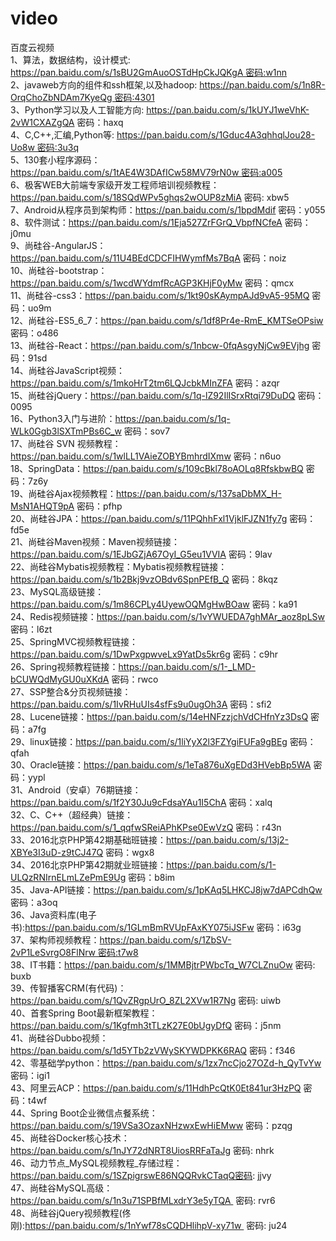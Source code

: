 # video
百度云视频     
1、算法，数据结构，设计模式: https://pan.baidu.com/s/1sBU2GmAuoOSTdHpCkJQKgA 密码:w1nn  
2、javaweb方向的组件和ssh框架,以及hadoop: https://pan.baidu.com/s/1n8R-OrqChoZbNDAm7KyeQg 密码:4301  
3、Python学习以及人工智能方向: https://pan.baidu.com/s/1kUYJ1weVhK-2vW1CXAZgQA 密码：haxq  
4、C,C++,汇编,Python等: https://pan.baidu.com/s/1Gduc4A3qhhqlJou28-Uo8w 密码:3u3q  
5、130套小程序源码： https://pan.baidu.com/s/1tAE4W3DAfICw58MV79rN0w 密码:a005  
6、极客WEB大前端专家级开发工程师培训视频教程：https://pan.baidu.com/s/18SQdWPv5ghqs2wOUP8zMiA 密码: xbw5  
7、Android从程序员到架构师：https://pan.baidu.com/s/1bpdMdif 密码：y055  
8、软件测试：https://pan.baidu.com/s/1Eja527ZrFGrQ_VbpfNCfeA 密码：j0mu  
9、尚硅谷-AngularJS：https://pan.baidu.com/s/11U4BEdCDCFIHWymfMs7BqA 密码：noiz  
10、尚硅谷-bootstrap：https://pan.baidu.com/s/1wcdWYdmfRcAGP3KHjF0yMw 密码：qmcx  
11、尚硅谷-css3：https://pan.baidu.com/s/1kt90sKAympAJd9vA5-95MQ 密码：uo9m  
12、尚硅谷-ES5_6_7：https://pan.baidu.com/s/1df8Pr4e-RmE_KMTSeOPsiw 密码：o486  
13、尚硅谷-React：https://pan.baidu.com/s/1nbcw-0fqAsgyNjCw9EVjhg 密码：91sd  
14、尚硅谷JavaScript视频：https://pan.baidu.com/s/1mkoHrT2tm6LQJcbkMInZFA 密码：azqr  
15、尚硅谷jQuery：https://pan.baidu.com/s/1q-lZ92IlISrxRtqi79DuDQ 密码：0095  
16、Python3入门与进阶：https://pan.baidu.com/s/1q-WLk0Ggb3lSXTmPBs6C_w 密码：sov7  
17、尚硅谷 SVN 视频教程：https://pan.baidu.com/s/1wlLL1VAieZOBYBmhrdIXmw 密码：n6uo  
18、SpringData：https://pan.baidu.com/s/109cBkl78oAOLq8RfskbwBQ 密码：7z6y  
19、尚硅谷Ajax视频教程：https://pan.baidu.com/s/137saDbMX_H-MsN1AHQT9pA 密码：pfhp  
20、尚硅谷JPA：https://pan.baidu.com/s/11PQhhFxl1VjklFJZN1fy7g 密码：fd5e  
21、尚硅谷Maven视频：Maven视频链接：https://pan.baidu.com/s/1EJbGZjA67OyI_G5eu1VVIA 密码：9lav  
22、尚硅谷Mybatis视频教程：Mybatis视频教程链接：https://pan.baidu.com/s/1b2Bkj9vzOBdv6SpnPEfB_Q 密码：8kqz  
23、MySQL高级链接：https://pan.baidu.com/s/1m86CPLy4UyewOQMgHwBOaw 密码：ka91  
24、Redis视频链接：https://pan.baidu.com/s/1vYWUEDA7ghMAr_aoz8pLSw 密码：l6zt  
25、SpringMVC视频教程链接：https://pan.baidu.com/s/1DwPxgpwveLx9YatDs5kr6g 密码：c9hr  
26、Spring视频教程链接：https://pan.baidu.com/s/1-_LMD-bCUWQdMyGU0uXKdA 密码：rwco  
27、SSP整合&分页视频链接：https://pan.baidu.com/s/1IvRHuUIs4sfFs9u0ugOh3A 密码：sfi2  
28、Lucene链接：https://pan.baidu.com/s/14eHNFzzjchVdCHfnYz3DsQ 密码：a7fg  
29、linux链接：https://pan.baidu.com/s/1liYyX2l3FZYgiFUFa9gBEg 密码：qfah  
30、Oracle链接：https://pan.baidu.com/s/1eTa876uXgEDd3HVebBp5WA 密码：yypl  
31、Android（安卓）76期链接：https://pan.baidu.com/s/1f2Y30Ju9cFdsaYAu1I5ChA 密码：xalq  
32、C、C++（超经典）链接：https://pan.baidu.com/s/1_qqfwSReiAPhKPse0EwVzQ 密码：r43n  
33、2016北京PHP第42期基础班链接：https://pan.baidu.com/s/13j2-XBYe3I3uD-z9tCJ47Q 密码：wgx8  
34、2016北京PHP第42期就业班链接：https://pan.baidu.com/s/1-ULQzRNIrnELmLZePmE9Ug 密码：b8im  
35、Java-API链接：https://pan.baidu.com/s/1pKAq5LHKCJ8jw7dAPCdhQw 密码：a3oq  
36、Java资料库(电子书):https://pan.baidu.com/s/1GLmBmRVUpFAxKY075iJSFw 密码：i63g  
37、架构师视频教程：https://pan.baidu.com/s/1ZbSV-2vP1LeSvrgO8FlNrw 密码:t7w8  
38、IT书籍：https://pan.baidu.com/s/1MMBjtrPWbcTq_W7CLZnuOw 密码: buxb  
39、传智播客CRM(有代码)：https://pan.baidu.com/s/1QvZRgpUrO_8ZL2XVw1R7Ng 密码: uiwb  
40、首套Spring Boot最新框架教程：https://pan.baidu.com/s/1Kgfmh3tTLzK27E0bUgyDfQ 密码：j5nm  
41、尚硅谷Dubbo视频：https://pan.baidu.com/s/1d5YTb2zVWySKYWDPKK6RAQ 密码：f346  
42、零基础学python：https://pan.baidu.com/s/1zx7ncCjo27OZd-h_QyTvYw 密码：igi1  
43、阿里云ACP：https://pan.baidu.com/s/11HdhPcQtK0Et841ur3HzPQ 密码：t4wf  
44、Spring Boot企业微信点餐系统：https://pan.baidu.com/s/19VSa3OzaxNHzwxEwHiEMww 密码：pzqg  
45、尚硅谷Docker核心技术：https://pan.baidu.com/s/1nJY72dNRT8UiosRRFaTaJg 密码: nhrk  
46、动力节点_MySQL视频教程_存储过程：https://pan.baidu.com/s/1SZpigrswE86NQQRvkCTaqQ密码: jjvy  
47、尚硅谷MySQL高级：https://pan.baidu.com/s/1n3u71SPBfMLxdrY3e5yTQA  密码: rvr6  
48、尚硅谷jQuery视频教程(佟刚):https://pan.baidu.com/s/1nYwf78sCQDHlihpV-xy71w  密码: ju24  
